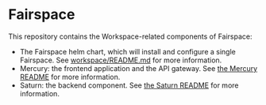 # Fairspace

This repository contains the Workspace-related components of Fairspace:

- The Fairspace helm chart, which will install and configure a single Fairspace.
  See [workspace/README.md](/charts/workspace/README.md) for more information.
- Mercury: the frontend application and the API gateway. See [the Mercury README](/projects/mercury/README.md) for more
  information.
- Saturn: the backend component. See [the Saturn README](projects/saturn/README.md) for more
  information.
  
  
  
  


